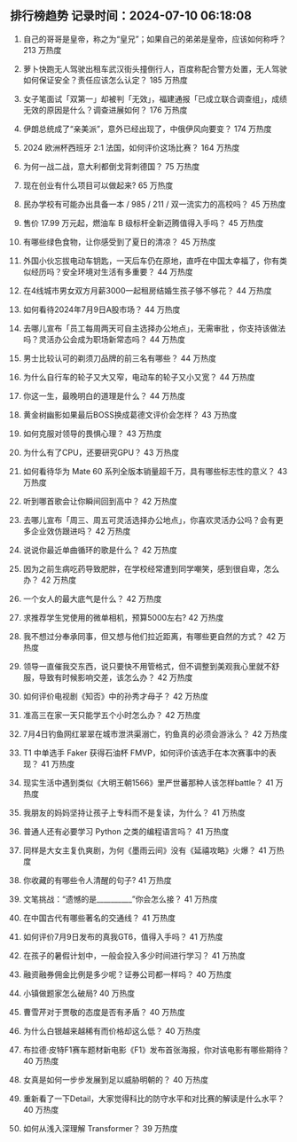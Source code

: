 
## 排行榜趋势 记录时间：2024-07-10 06:18:08
  
  1. 自己的哥哥是皇帝，称之为“皇兄”；如果自己的弟弟是皇帝，应该如何称呼？ 213 万热度
    
  2. 萝卜快跑无人驾驶出租车武汉街头撞倒行人，百度称配合警方处置，无人驾驶如何保证安全？责任应该怎么认定？ 185 万热度
    
  3. 女子笔面试「双第一」却被判「无效」，福建通报「已成立联合调查组」，成绩无效的原因是什么？调查进展如何？ 176 万热度
    
  4. 伊朗总统成了“亲美派”，意外已经出现了，中俄伊风向要变？ 174 万热度
    
  5. 2024 欧洲杯西班牙 2:1 法国，如何评价这场比赛？ 164 万热度
    
  6. 为何一战二战，意大利都倒戈背刺德国？ 75 万热度
    
  7. 现在创业有什么项目可以做起来? 65 万热度
    
  8. 民办学校有可能办出具备一本 / 985 / 211 / 双一流实力的高校吗？ 45 万热度
    
  9. 售价 17.99 万元起，燃油车 B 级标杆全新迈腾值得入手吗？ 45 万热度
    
  10. 有哪些绿色食物，让你感受到了夏日的清凉？ 45 万热度
    
  11. 外国小伙忘拔电动车钥匙，一天后车仍在原地，直呼在中国太幸福了，你有类似经历吗？安全环境对生活有多重要？ 44 万热度
    
  12. 在4线城市男女双方月薪3000一起租房结婚生孩子够不够花？ 44 万热度
    
  13. 如何看待2024年7月9日A股市场？ 44 万热度
    
  14. 去哪儿宣布「员工每周两天可自主选择办公地点」，无需审批 ，你支持该做法吗？灵活办公会成为职场新常态吗？ 44 万热度
    
  15. 男士比较认可的剃须刀品牌的前三名有哪些？ 44 万热度
    
  16. 为什么自行车的轮子又大又窄，电动车的轮子又小又宽？ 44 万热度
    
  17. 你这一生，最晚明白的道理是什么？ 44 万热度
    
  18. 黄金树幽影如果最后BOSS换成葛德文评价会怎样？ 43 万热度
    
  19. 如何克服对领导的畏惧心理？ 43 万热度
    
  20. 为什么有了CPU，还要研究GPU？ 43 万热度
    
  21. 如何看待华为 Mate  60 系列全版本销量超千万，具有哪些标志性的意义？ 43 万热度
    
  22. 听到哪首歌会让你瞬间回到高中？ 42 万热度
    
  23. 去哪儿宣布「周三、周五可灵活选择办公地点」，你喜欢灵活办公吗？会有更多企业效仿跟进吗？ 42 万热度
    
  24. 说说你最近单曲循环的歌是什么？ 42 万热度
    
  25. 因为之前生病吃药导致肥胖，在学校经常遭到同学嘲笑，感到很自卑，怎么办？ 42 万热度
    
  26. 一个女人的最大底气是什么？ 42 万热度
    
  27. 求推荐学生党使用的微单相机，预算5000左右? 42 万热度
    
  28. 我不想过分奉承同事，但又想与他们拉近距离，有哪些更自然的方式？ 42 万热度
    
  29. 领导一直催我交东西，说只要快不用管格式，但不调整到美观我心里就不舒服，导致有时候影响交差，该怎么办？ 42 万热度
    
  30. 如何评价电视剧《知否》中的孙秀才母子？ 42 万热度
    
  31. 准高三在家一天只能学五个小时怎么办？ 42 万热度
    
  32. 7月4日钓鱼网红翠翠在城市泄洪渠溺亡，钓鱼真的必须会游泳么？ 42 万热度
    
  33. T1 中单选手 Faker 获得石油杯 FMVP，如何评价该选手在本次赛事中的表现？ 41 万热度
    
  34. 现实生活中遇到类似《大明王朝1566》里严世蕃那种人该怎样battle？ 41 万热度
    
  35. 我朋友的妈妈坚持让孩子上专科而不是复读，为什么？ 41 万热度
    
  36. 普通人还有必要学习 Python 之类的编程语言吗？ 41 万热度
    
  37. 同样是大女主复仇爽剧，为何《墨雨云间》没有《延禧攻略》火爆？ 41 万热度
    
  38. 你收藏的有哪些令人清醒的句子? 41 万热度
    
  39. 文笔挑战：“遗憾的是__________”你会怎么接？ 41 万热度
    
  40. 在中国古代有哪些著名的交通线？ 41 万热度
    
  41. 如何评价7月9日发布的真我GT6，值得入手吗？ 41 万热度
    
  42. 在孩子的暑假计划中，一般会投入多少时间进行学习？ 41 万热度
    
  43. 融资融券佣金比例是多少呢？证券公司都一样吗？ 40 万热度
    
  44. 小镇做题家怎么破局? 40 万热度
    
  45. 曹雪芹对于贾敬的态度是否有矛盾？ 40 万热度
    
  46. 为什么白银越来越稀有而价格却这么低？ 40 万热度
    
  47. 布拉德·皮特F1赛车题材新电影《F1》发布首张海报，你对该电影有哪些期待？ 40 万热度
    
  48. 女真是如何一步步发展到足以威胁明朝的？ 40 万热度
    
  49. 重新看了一下Detail，大家觉得科比的防守水平和对比赛的解读是什么水平？ 40 万热度
    
  50. 如何从浅入深理解 Transformer？ 39 万热度
    